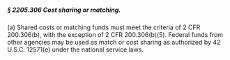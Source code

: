 ##### § 2205.306 Cost sharing or matching. #####

(a) Shared costs or matching funds must meet the criteria of 2 CFR 200.306(b), with the exception of 2 CFR 200.306(b)(5). Federal funds from other agencies may be used as match or cost sharing as authorized by 42 U.S.C. 12571(e) under the national service laws.